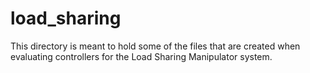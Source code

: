 # load_sharing

This directory is meant to hold some of
the files that are created when evaluating
controllers for the Load Sharing Manipulator
system.
